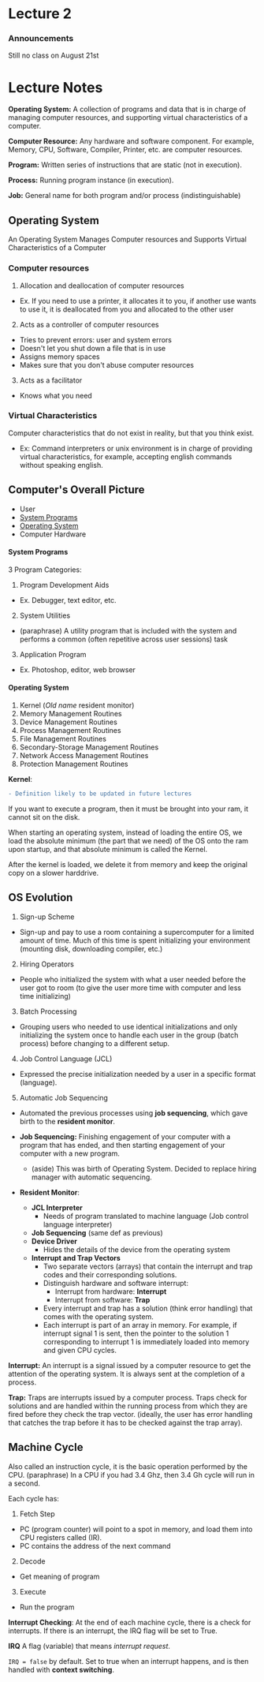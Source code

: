 # Lecture 2
### Announcements
Still no class on August 21st

# Lecture Notes
**Operating System:** A collection of programs and data that is in charge of managing computer resources, and supporting virtual characteristics of a computer. 

**Computer Resource:** Any hardware and software component. For example, Memory, CPU, Software, Compiler, Printer, etc. are computer resources. 

**Program:** Written series of instructions that are static (not in execution).

**Process:** Running program instance (in execution). 

**Job:** General name for both program and/or process (indistinguishable)

## Operating System 
An Operating System Manages Computer resources and Supports Virtual Characteristics of a Computer
### Computer resources
1. Allocation and deallocation of computer resources
- Ex. If you need to use a printer, it allocates it to you, if another use wants to use it, it is deallocated from you and allocated to the other user
2. Acts as a controller of computer resources
- Tries to prevent errors: user and system errors
- Doesn't let you shut down a file that is in use
- Assigns memory spaces 
- Makes sure that you don't abuse computer resources
3. Acts as a facilitator 
- Knows what you need 

### Virtual Characteristics 
Computer characteristics that do not exist in reality, but that you think exist. 
- Ex: Command interpreters or unix environment is in charge of providing virtual characteristics, for example, accepting english commands without speaking english. 


## Computer's Overall Picture
- User
- [System Programs](#system-programs)
- [Operating System](#operating-system)
- Computer Hardware

#### System Programs
3 Program Categories:
1. Program Development Aids
- Ex. Debugger, text editor, etc.
2. System Utilities 
- (paraphrase) A utility program that is included with the system and performs a common (often repetitive across user sessions) task
3. Application Program 
- Ex. Photoshop, editor, web browser

#### Operating System
1. Kernel (*Old name* resident monitor)
2. Memory Management Routines
3. Device Management Routines
4. Process Management Routines
5. File Management Routines
6. Secondary-Storage Management Routines
7. Network Access Management Routines
8. Protection Management Routines

**Kernel**: 
```diff
- Definition likely to be updated in future lectures
```

If you want to execute a program, then it must be brought into your ram, it cannot sit on the disk. 

When starting an operating system, instead of loading the entire OS, we load the absolute minimum (the part that we need) of the OS onto the ram upon startup, and that absolute minimum is called the Kernel.

After the kernel is loaded, we delete it from memory and keep the original copy on a slower harddrive. 

## OS Evolution
1. Sign-up Scheme
- Sign-up and pay to use a room containing a supercomputer for a limited amount of time. Much of this time is spent initializing your environment (mounting disk, downloading compiler, etc.)
2. Hiring Operators
- People who initialized the system with what a user needed before the user got to room (to give the user more time with computer and less time initializing)
3. Batch Processing
- Grouping users who needed to use identical initializations and only initializing the system once to handle each user in the group (batch process) before changing to a different setup. 
4. Job Control Language (JCL)
- Expressed the precise initialization needed by a user in a specific format (language). 
5. Automatic Job Sequencing
- Automated the previous processes using **job sequencing**, which gave birth to the **resident monitor**.

- **Job Sequencing:** Finishing engagement of your computer with a program that has ended, and then starting engagement of your computer with a new program. 
    - (aside) This was birth of Operating System. Decided to replace hiring manager with automatic sequencing. 
    
- **Resident Monitor**:
    - **JCL Interpreter** 
        - Needs of program translated to machine language (Job control language interpreter)
    - **Job Sequencing** (same def as previous)
    - **Device Driver**
        - Hides the details of the device from the operating system
    - **Interrupt and Trap Vectors**
        - Two separate vectors (arrays) that contain the interrupt and trap codes and their corresponding solutions.
        - Distinguish hardware and software interrupt:
            - Interrupt from hardware: **Interrupt**
            - Interrupt from software: **Trap**
        - Every interrupt and trap has a solution (think error handling) that comes with the operating system. 
        - Each interrupt is part of an array in memory. For example, if interrupt signal 1 is sent, then the pointer to the solution 1 corresponding to interrupt 1 is immediately loaded into memory and given CPU cycles. 

**Interrupt:** An interrupt is a signal issued by a computer resource to get the attention of the operating system. 
It is always sent at the completion of a process.

**Trap:** Traps are interrupts issued by a computer process. Traps check for solutions and are handled within the running process from which they are fired before they check the trap vector. (ideally, the user has error handling that catches the trap before it has to be checked against the trap array).
        
## Machine Cycle
Also called an instruction cycle, it is the basic operation performed by the CPU.
(paraphrase) In a CPU if you had 3.4 Ghz, then 3.4 Gh cycle will run in a second. 

Each cycle has:
1. Fetch Step
- PC (program counter) will point to a spot in memory, and load them into CPU registers called (IR). 
- PC contains the address of the next command
2. Decode
- Get meaning of program
3. Execute
- Run the program 

**Interrupt Checking**: At the end of each machine cycle, there is a check for interrupts. If there is an interrupt, the IRQ flag will be set to True. 

**IRQ** A flag (variable) that means *interrupt request*. 

`IRQ = false` by default.  Set to true when an interrupt happens, and is then handled with **context switching**. 

